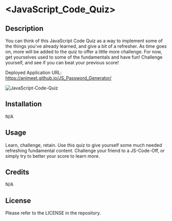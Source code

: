 # <JavaScript_Code_Quiz>

## Description

You can think of this JavaScript Code Quiz as a way to implement some of the things you've already learned, and give a bit of a refresher.
As time goes on, more will be added to the quiz to offer a little more challenge.
For now, get yourselves used to some of the fundamentals and have fun!
Challenge yourself, and see if you can beat your previous score!


Deployed Application URL: https://animeet.github.io/JS_Password_Generator/


![JavaScript-Code-Quiz](/Week_3/Homework_Assignment/Javascript_Quiz/assets/images/JScodeQuiz.png)

## Installation

N/A

## Usage

Learn, challenge, retain.
Use this quiz to give yourself some much needed refreshing fundamental content.
Challenge your friend to a JS-Code-Off, or simply try to better your score to learn more.

## Credits

N/A

## License

Please refer to the LICENSE in the repository.